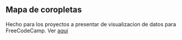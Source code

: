 ## Mapa de coropletas 
Hecho para los proyectos a presentar de visualizacion de datos para FreeCodeCamp. Ver [aqui]()